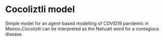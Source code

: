 # Cocoliztli model

Simple model for an agent-based modelling of COVID19 pandemic in Mexico.*Cocoliztli* can be interpreted as the Nahuatl word for a contagious disease. 
